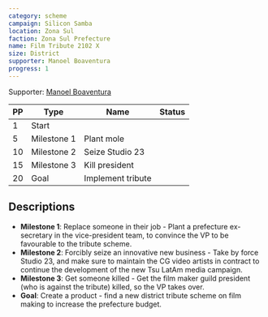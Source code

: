 ```yaml
---
category: scheme
campaign: Silicon Samba
location: Zona Sul
faction: Zona Sul Prefecture
name: Film Tribute 2102 X
size: District
supporter: Manoel Boaventura
progress: 1
---
```


Supporter: [Manoel Boaventura](../npcs/manoelBoaventura.md)

| PP  | Type        | Name              | Status |
| --- | ----------- | ----------------- | ------ |
| 1   | Start       |                   |        |
| 5   | Milestone 1 | Plant mole        |        |
| 10  | Milestone 2 | Seize Studio 23   |        |
| 15  | Milestone 3 | Kill president    |        |
| 20  | Goal        | Implement tribute |        |

## Descriptions

 - **Milestone 1**: Replace someone in their job - Plant a prefecture ex-secretary in the vice-president team, to convince the VP to be favourable to the tribute scheme.
 - **Milestone 2**: Forcibly seize an innovative new business - Take by force Studio 23, and make sure to maintain the CG video artists in contract to continue the development of the new Tsu LatAm media campaign.
 - **Milestone 3**: Get someone killed - Get the film maker guild president (who is against the tribute) killed, so the VP takes over.
 - **Goal**: Create a product - find a new district tribute scheme on film making to increase the prefecture budget.